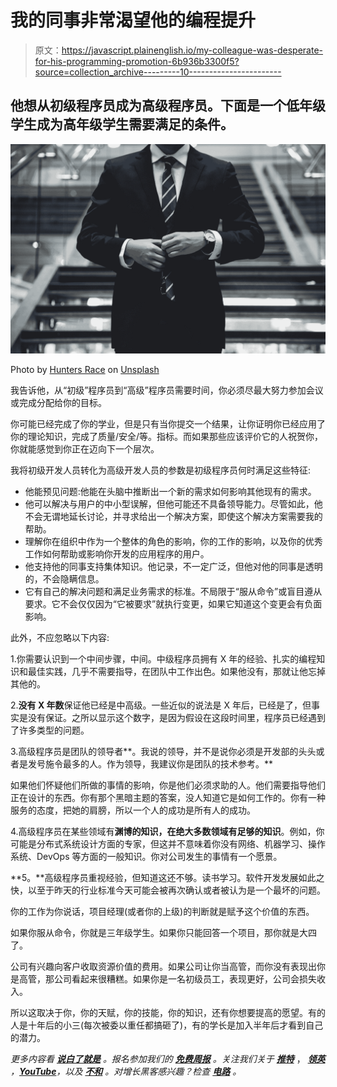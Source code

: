 # 我的同事非常渴望他的编程提升

> 原文：<https://javascript.plainenglish.io/my-colleague-was-desperate-for-his-programming-promotion-6b936b3300f5?source=collection_archive---------10----------------------->

## 他想从初级程序员成为高级程序员。下面是一个低年级学生成为高年级学生需要满足的条件。

![](img/62f575afe22113f3e89a39437cecbbcc.png)

Photo by [Hunters Race](https://unsplash.com/@huntersrace?utm_source=medium&utm_medium=referral) on [Unsplash](https://unsplash.com?utm_source=medium&utm_medium=referral)

我告诉他，从“初级”程序员到“高级”程序员需要时间，你必须尽最大努力参加会议或完成分配给你的目标。

你可能已经完成了你的学业，但是只有当你提交一个结果，让你证明你已经应用了你的理论知识，完成了质量/安全/等。指标。而如果那些应该评价它的人祝贺你，你就能感觉到你正在迈向下一个层次。

我将初级开发人员转化为高级开发人员的参数是初级程序员何时满足这些特征:

*   他能预见问题:他能在头脑中推断出一个新的需求如何影响其他现有的需求。
*   他可以解决与用户的中小型误解，但他可能还不具备领导能力。尽管如此，他不会无谓地延长讨论，并寻求给出一个解决方案，即使这个解决方案需要我的帮助。
*   理解你在组织中作为一个整体的角色的影响，你的工作的影响，以及你的优秀工作如何帮助或影响你开发的应用程序的用户。
*   他支持他的同事支持集体知识。他记录，不一定广泛，但他对他的同事是透明的，不会隐瞒信息。
*   它有自己的解决问题和满足业务需求的标准。不局限于“服从命令”或盲目遵从要求。它不会仅仅因为“它被要求”就执行变更，如果它知道这个变更会有负面影响。

此外，不应忽略以下内容:

1.你需要认识到一个中间步骤，中间。中级程序员拥有 X 年的经验、扎实的编程知识和最佳实践，几乎不需要指导，在团队中工作出色。如果他没有，那就让他忘掉其他的。

2.**没有 X 年数**保证他已经是中高级。一些近似的说法是 X 年后，已经是了，但事实是没有保证。之所以显示这个数字，是因为假设在这段时间里，程序员已经遇到了许多类型的问题。

3.高级程序员是团队的领导者**。我说的领导，并不是说你必须是开发部的头头或者是发号施令最多的人。作为领导，我建议你是团队的技术参考。**

如果他们怀疑他们所做的事情的影响，你是他们必须求助的人。他们需要指导他们正在设计的东西。你有那个黑暗主题的答案，没人知道它是如何工作的。你有一种服务的态度，把她的肩膀，所以一个人的成功是所有人的成功。

4.高级程序员在某些领域有**渊博的知识，在绝大多数领域有足够的知识**。例如，你可能是分布式系统设计方面的专家，但这并不意味着你没有网络、机器学习、操作系统、DevOps 等方面的一般知识。你对公司发生的事情有一个愿景。

**5。**高级程序员重视经验，但知道这还不够。读书学习。软件开发发展如此之快，以至于昨天的行业标准今天可能会被再次确认或者被认为是一个最坏的问题。

你的工作为你说话，项目经理(或者你的上级)的判断就是赋予这个价值的东西。

如果你服从命令，你就是三年级学生。如果你只能回答一个项目，那你就是大四了。

公司有兴趣向客户收取资源价值的费用。如果公司让你当高管，而你没有表现出你是高管，那公司看起来很糟糕。如果你是一名初级员工，表现更好，公司会损失收入。

所以这取决于你，你的天赋，你的技能，你的知识，还有你想要提高的愿望。有的人是十年后的小三(每次被委以重任都搞砸了)，有的学长是加入半年后才看到自己的潜力。

*更多内容看* [***说白了就是***](https://plainenglish.io/) *。报名参加我们的* [***免费周报***](http://newsletter.plainenglish.io/) *。关注我们关于* [***推特***](https://twitter.com/inPlainEngHQ) ， [***领英***](https://www.linkedin.com/company/inplainenglish/) *，*[***YouTube***](https://www.youtube.com/channel/UCtipWUghju290NWcn8jhyAw)*，以及* [***不和***](https://discord.gg/GtDtUAvyhW) *。对增长黑客感兴趣？检查* [***电路***](https://circuit.ooo/) *。*